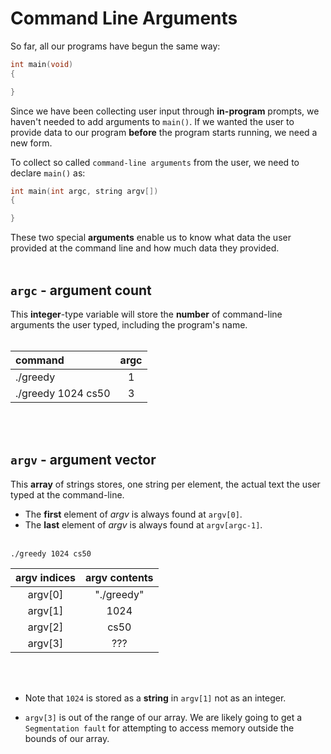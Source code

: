 # Command Line Arguments
So far, all our programs have begun the same way:
```c
int main(void)
{

}
```
Since we have been collecting user input through **in-program** prompts, we haven't needed to add arguments to `main()`. If we wanted the user to provide data to our program **before** the program starts running, we need a new form.

To collect so called `command-line arguments` from the user, we need to declare `main()` as:
```c
int main(int argc, string argv[])
{

}
```
These two special **arguments** enable us to know what data the user provided at the command line and how much data they provided.
<br><br>

## `argc` - argument count
This **integer**-type variable will store the **number** of command-line arguments the user typed, including the program's name.<br><br>

|command|argc|
|:-|:-:|
|./greedy|1|
|./greedy 1024 cs50|3|

<br><br>
## `argv` - argument vector
This **array** of strings stores, one string per element, the actual text the user typed at the command-line.

- The **first** element of *argv* is always found at `argv[0]`.
- The **last** element of *argv* is always found at `argv[argc-1]`.
<br><br>
```
./greedy 1024 cs50
```
|argv indices|argv contents|
|:-:|:-:|
|argv[0]|"./greedy"|
|argv[1]|1024|
|argv[2]|cs50|
|argv[3]|???|

<br><br>

- Note that `1024` is stored as a **string** in `argv[1]` not as an integer.

- `argv[3]` is out of the range of our array. We are likely going to get a `Segmentation fault` for attempting to access memory outside the bounds of our array.
